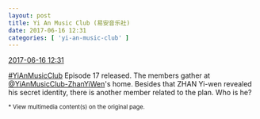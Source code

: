 ```yaml
---
layout: post
title: Yi An Music Club (易安音乐社)
date: 2017-06-16 12:31
categories: [ 'yi-an-music-club' ]
---
```


<div class="weibo-info">
  <a href="http://weibo.com/6094546964/F84APy0Sq">2017-06-16 12:31</a>
</div>

[#YiAnMusicClub](http://weibo.com/p/100808beae2e3e05b17b64f63ebedca39f19b2) Episode 17 released. The members gather at [@YiAnMusicClub-ZhanYiWen](http://weibo.com/u/6108090526)'s home. Besides that ZHAN Yi-wen revealed his secret identity, there is another member related to the plan. Who is he?

<!-- more -->

<small>* View multimedia content(s) on the original page.</small>
